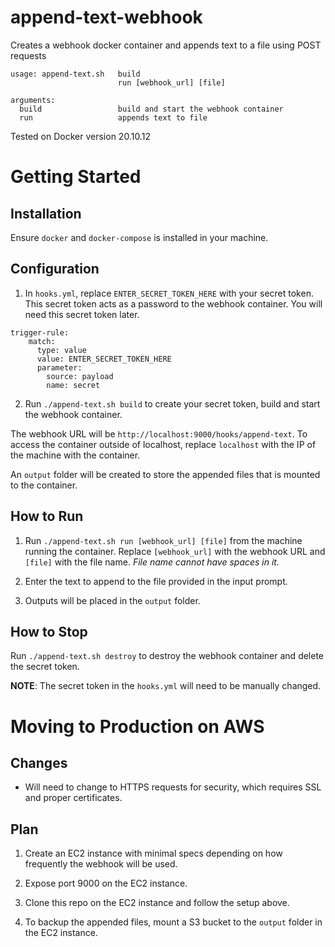 # append-text-webhook

Creates a webhook docker container and appends text to a file using POST requests

```
usage: append-text.sh   build
                        run [webhook_url] [file]

arguments:
  build                 build and start the webhook container
  run                   appends text to file
```

Tested on Docker version 20.10.12

# Getting Started

## Installation

Ensure `docker` and `docker-compose` is installed in your machine.

## Configuration

1. In `hooks.yml`, replace `ENTER_SECRET_TOKEN_HERE` with your secret token. This secret token acts as a password to the webhook container. You will need this secret token later.

```
trigger-rule:
    match:
      type: value
      value: ENTER_SECRET_TOKEN_HERE
      parameter:
        source: payload
        name: secret
```

2. Run `./append-text.sh build` to create your secret token, build and start the webhook container.

The webhook URL will be `http://localhost:9000/hooks/append-text`. To access the container outside of localhost, replace `localhost` with the IP of the machine with the container.

An `output` folder will be created to store the appended files that is mounted to the container.

## How to Run

1. Run `./append-text.sh run [webhook_url] [file]` from the machine running the container. Replace `[webhook_url]` with the webhook URL and `[file]` with the file name. _File name cannot have spaces in it._

2. Enter the text to append to the file provided in the input prompt.

3. Outputs will be placed in the `output` folder.

## How to Stop

Run `./append-text.sh destroy` to destroy the webhook container and delete the secret token.

**NOTE**: The secret token in the `hooks.yml` will need to be manually changed.

# Moving to Production on AWS

## Changes

- Will need to change to HTTPS requests for security, which requires SSL and proper certificates.

## Plan

1. Create an EC2 instance with minimal specs depending on how frequently the webhook will be used.

2. Expose port 9000 on the EC2 instance.

3. Clone this repo on the EC2 instance and follow the setup above.

4. To backup the appended files, mount a S3 bucket to the `output` folder in the EC2 instance.
